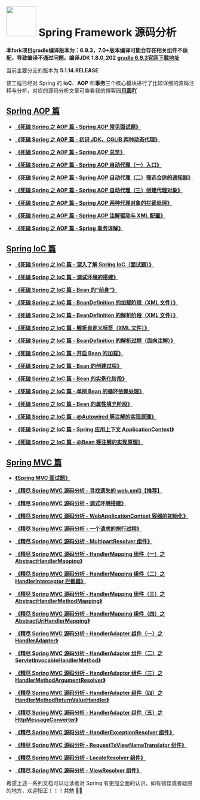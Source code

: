 # <img src="src/docs/asciidoc/images/spring-framework.png" width="80" height="80"> Spring Framework 源码分析
**本fork项目gradle编译版本为：6.9.3，7.0+版本编译可能会存在相关组件不适配，导致编译不通过问题。编译JDK 1.8.0_202** 
[**gradle 6.9.3官网下载地址**](https://objects.githubusercontent.com/github-production-release-asset-2e65be/696192900/84129796-5bd3-4b6a-9d9e-388648fb2fe9?X-Amz-Algorithm=AWS4-HMAC-SHA256&X-Amz-Credential=AKIAVCODYLSA53PQK4ZA%2F20240121%2Fus-east-1%2Fs3%2Faws4_request&X-Amz-Date=20240121T051444Z&X-Amz-Expires=300&X-Amz-Signature=8ce77e8730b4dd6241d985074fb063a4994edc2f01cf817644c52cbd7112111a&X-Amz-SignedHeaders=host&actor_id=0&key_id=0&repo_id=696192900&response-content-disposition=attachment%3B%20filename%3Dgradle-6.9.3-bin.zip&response-content-type=application%2Foctet-stream)

当前主要分支的版本为 **5.1.14.RELEASE**

该工程已经对 Spring 的 **IoC**、**AOP** 和**事务**三个核心模块进行了比较详细的源码注释与分析，对应的源码分析文章可查看我的博客园[**月圆吖**](https://www.cnblogs.com/lifullmoon)

[Spring AOP 篇](https://www.cnblogs.com/lifullmoon/p/14654774.html)
---

- [**《死磕 Spring 之 AOP 篇 - Spring AOP 常见面试题》**](https://www.cnblogs.com/lifullmoon/p/14654795.html)

- [**《死磕 Spring 之 AOP 篇 - 初识 JDK、CGLIB 两种动态代理》**](https://www.cnblogs.com/lifullmoon/p/14654836.html)

- [**《死磕 Spring 之 AOP 篇 - Spring AOP 总览》**](https://www.cnblogs.com/lifullmoon/p/14654845.html)

- [**《死磕 Spring 之 AOP 篇 - Spring AOP 自动代理（一）入口》**](https://www.cnblogs.com/lifullmoon/p/14677287.html)

- [**《死磕 Spring 之 AOP 篇 - Spring AOP 自动代理（二）筛选合适的通知器》**](https://www.cnblogs.com/lifullmoon/p/14681404.html)

- [**《死磕 Spring 之 AOP 篇 - Spring AOP 自动代理（三）创建代理对象》**](https://www.cnblogs.com/lifullmoon/p/14684886.html)

- [**《死磕 Spring 之 AOP 篇 - Spring AOP 两种代理对象的拦截处理》**](https://www.cnblogs.com/lifullmoon/p/14654883.html)

- [**《死磕 Spring 之 AOP 篇 - Spring AOP 注解驱动与 XML 配置》**](https://www.cnblogs.com/lifullmoon/p/14654886.html)

- [**《死磕 Spring 之 AOP 篇 - Spring 事务详解》**](https://www.cnblogs.com/lifullmoon/p/14755976.html)

[Spring IoC 篇](https://www.cnblogs.com/lifullmoon/p/14436372.html)
---

- [**《死磕 Spring 之 IoC 篇 - 深入了解 Spring IoC（面试题）》**](https://www.cnblogs.com/lifullmoon/p/14422101.html)

- [**《死磕 Spring 之 IoC 篇 - 调试环境的搭建》**](https://www.cnblogs.com/lifullmoon/p/14422384.html)

- [**《死磕 Spring 之 IoC 篇 - Bean 的“前身”》**](https://www.cnblogs.com/lifullmoon/p/14434009.html)

- [**《死磕 Spring 之 IoC 篇 - BeanDefinition 的加载阶段（XML 文件）》**](https://www.cnblogs.com/lifullmoon/p/14437305.html)

- [**《死磕 Spring 之 IoC 篇 - BeanDefinition 的解析阶段（XML 文件）》**](https://www.cnblogs.com/lifullmoon/p/14439274.html)

- [**《死磕 Spring 之 IoC 篇 - 解析自定义标签（XML 文件）》**](https://www.cnblogs.com/lifullmoon/p/14449414.html)

- [**《死磕 Spring 之 IoC 篇 - BeanDefinition 的解析过程（面向注解）》**](https://www.cnblogs.com/lifullmoon/p/14451788.html)

- [**《死磕 Spring 之 IoC 篇 - 开启 Bean 的加载》**](https://www.cnblogs.com/lifullmoon/p/14452795.html)

- [**《死磕 Spring 之 IoC 篇 - Bean 的创建过程》**](https://www.cnblogs.com/lifullmoon/p/14452842.html)

- [**《死磕 Spring 之 IoC 篇 - Bean 的实例化阶段》**](https://www.cnblogs.com/lifullmoon/p/14452868.html)

- [**《死磕 Spring 之 IoC 篇 - 单例 Bean 的循环依赖处理》**](https://www.cnblogs.com/lifullmoon/p/14452887.html)

- [**《死磕 Spring 之 IoC 篇 - Bean 的属性填充阶段》**](https://www.cnblogs.com/lifullmoon/p/14452969.html)

- [**《死磕 Spring 之 IoC 篇 - @Autowired 等注解的实现原理》**](https://www.cnblogs.com/lifullmoon/p/14453011.html)

- [**《死磕 Spring 之 IoC 篇 - Spring 应用上下文 ApplicationContext》**](https://www.cnblogs.com/lifullmoon/p/14453083.html)

- [**《死磕 Spring 之 IoC 篇 - @Bean 等注解的实现原理》**](https://www.cnblogs.com/lifullmoon/p/14461712.html)

[Spring MVC 篇](https://www.cnblogs.com/lifullmoon/p/14123963.html)
---

- [**《Spring MVC 面试题》**](https://www.cnblogs.com/lifullmoon/p/14122090.html)

- [**《精尽 Spring MVC 源码分析 - 寻找遗失的 web.xml》【推荐】**](https://www.cnblogs.com/lifullmoon/p/14122704.html)

- [**《精尽 Spring MVC 源码分析 - 调式环境搭建》**](https://www.cnblogs.com/lifullmoon/p/14123921.html)

- [**《精尽 Spring MVC 源码分析 - WebApplicationContext 容器的初始化》**](https://www.cnblogs.com/lifullmoon/p/14131802.html)

- [**《精尽 Spring MVC 源码分析 - 一个请求的旅行过程》**](https://www.cnblogs.com/lifullmoon/p/14131862.html)

- [**《精尽 Spring MVC 源码分析 - MultipartResolver 组件》**](https://www.cnblogs.com/lifullmoon/p/14136982.html)

- [**《精尽 Spring MVC 源码分析 - HandlerMapping 组件（一）之 AbstractHandlerMapping》**](https://www.cnblogs.com/lifullmoon/p/14137308.html)

- [**《精尽 Spring MVC 源码分析 - HandlerMapping 组件（二）之 HandlerInterceptor 拦截器》**](https://www.cnblogs.com/lifullmoon/p/14137358.html)

- [**《精尽 Spring MVC 源码分析 - HandlerMapping 组件（三）之 AbstractHandlerMethodMapping》**](https://www.cnblogs.com/lifullmoon/p/14137380.html)

- [**《精尽 Spring MVC 源码分析 - HandlerMapping 组件（四）之 AbstractUrlHandlerMapping》**](https://www.cnblogs.com/lifullmoon/p/14137390.html)

- [**《精尽 Spring MVC 源码分析 - HandlerAdapter 组件（一）之 HandlerAdapter》**](https://www.cnblogs.com/lifullmoon/p/14137467.html)

- [**《精尽 Spring MVC 源码分析 - HandlerAdapter 组件（二）之 ServletInvocableHandlerMethod》**](https://www.cnblogs.com/lifullmoon/p/14137483.html)

- [**《精尽 Spring MVC 源码分析 - HandlerAdapter 组件（三）之 HandlerMethodArgumentResolver》**](https://www.cnblogs.com/lifullmoon/p/14137494.html)

- [**《精尽 Spring MVC 源码分析 - HandlerAdapter 组件（四）之 HandlerMethodReturnValueHandler》**](https://www.cnblogs.com/lifullmoon/p/14137508.html)

- [**《精尽 Spring MVC 源码分析 - HandlerAdapter 组件（五）之 HttpMessageConverter》**](https://www.cnblogs.com/lifullmoon/p/14137520.html)

- [**《精尽 Spring MVC 源码分析 - HandlerExceptionResolver 组件》**](https://www.cnblogs.com/lifullmoon/p/14137537.html)

- [**《精尽 Spring MVC 源码分析 - RequestToViewNameTranslator 组件》**](https://www.cnblogs.com/lifullmoon/p/14137794.html)

- [**《精尽 Spring MVC 源码分析 - LocaleResolver 组件》**](https://www.cnblogs.com/lifullmoon/p/14137799.html)

- [**《精尽 Spring MVC 源码分析 - ViewResolver 组件》**](https://www.cnblogs.com/lifullmoon/p/14137802.html)

希望上述一系列文档可以让读者对 Spring 有更加全面的认识，如有错误或者疑惑的地方，欢迎指正！！！共勉 👨‍🎓
